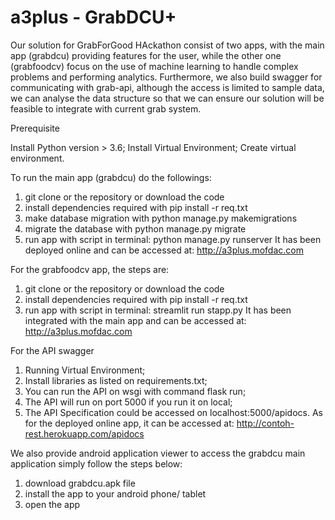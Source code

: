 # a3plus - GrabDCU+

Our solution for GrabForGood HAckathon consist of two apps, with the main app (grabdcu) providing features for the user, 
while the other one (grabfoodcv) focus on the use of machine learning to handle complex problems and performing analytics.
Furthermore, we also build swagger for communicating with grab-api, although the access is limited to sample data, 
we can analyse the data structure so that we can ensure our solution will be feasible to integrate with current grab system.

Prerequisite

Install Python version > 3.6;
Install Virtual Environment;
Create virtual environment.

To run the main app (grabdcu) do the followings:
  1. git clone or the repository or download the code
  2. install dependencies required with pip install -r req.txt
  3. make database migration with python manage.py makemigrations
  4. migrate the database with python manage.py migrate
  5. run app with script in terminal: python manage.py runserver
It has been deployed online and can be accessed at: http://a3plus.mofdac.com

For the grabfoodcv app, the steps are:
  1. git clone or the repository or download the code
  2. install dependencies required with pip install -r req.txt
  3. run app with script in terminal: streamlit run stapp.py
It has been integrated with the main app and can be accessed at: http://a3plus.mofdac.com

For the API swagger
  1. Running Virtual Environment;
  2. Install libraries as listed on requirements.txt;
  3. You can run the API on wsgi with command flask run;
  4. The API will run on port 5000 if you run it on local;
  5. The API Specification could be accessed on localhost:5000/apidocs.
As for the deployed online app, it can be accessed at: http://contoh-rest.herokuapp.com/apidocs

We also provide android application viewer to access the grabdcu main application
simply follow the steps below:
  1. download grabdcu.apk file
  2. install the app to your android phone/ tablet
  3. open the app
